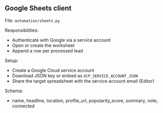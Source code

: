 ## Google Sheets client

File: `automation/sheets.py`

Responsibilities:
- Authenticate with Google via a service account
- Open or create the worksheet
- Append a row per processed lead

Setup:
- Create a Google Cloud service account
- Download JSON key or embed as `GCP_SERVICE_ACCOUNT_JSON`
- Share the target spreadsheet with the service account email (Editor)

Schema:
- name, headline, location, profile_url, popularity_score, summary, note, connected


